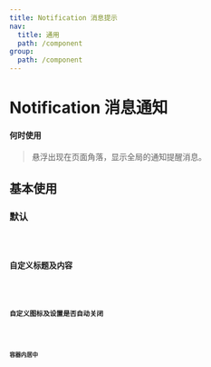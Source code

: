 ```yaml
---
title: Notification 消息提示
nav:
  title: 通用
  path: /component
group:
  path: /component
---
```


# Notification 消息通知

#### 何时使用

> 悬浮出现在页面角落，显示全局的通知提醒消息。

## 基本使用

### 默认

<code src="./demo/index1.tsx" />

### 自定义标题及内容

<code src="./demo/index2.tsx" />

### 自定义图标及设置是否自动关闭

<code src="./demo/index3.tsx" />

### 容器内居中

<!-- <code src="./demo/index4.tsx" /> -->

<API></API>
